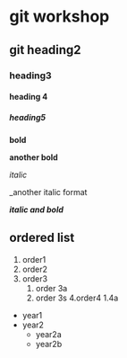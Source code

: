 # git workshop
## git heading2
### heading3
#### heading 4
##### heading5

**bold**



__another bold__


*italic*



_another italic format

_**italic and bold**_

## ordered list
1. order1
2. order2
3. order3
    1. order 3a
    2. order 3s
    4.order4
        1.4a

- year1
- year2
    * year2a
    * year2b
        
